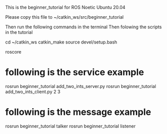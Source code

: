 This is the beginner_tutorial for ROS Noetic
Ubuntu 20.04

Please copy this file to ~/catkin_ws/src/beginner_tutorial

Then run the following commands in the terminal
Then folowing the scripts in the tutorial

cd ~/catkin_ws
catkin_make
source devel/setup.bash


roscore
# following is the service example
rosrun beginner_tutorial add_two_ints_server.py
rosrun beginner_tutorial add_two_ints_client.py 2 3

# following is the message example
rosrun beginner_tutorial talker
rosrun beginner_tutorial listener


